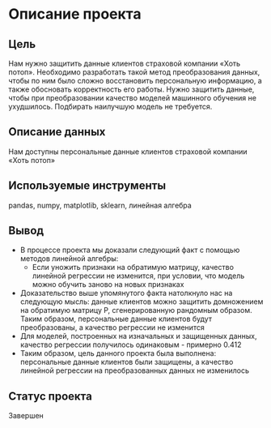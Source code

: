 # Описание проекта
## Цель
Нам нужно защитить данные клиентов страховой компании «Хоть потоп». Необходимо разработать такой метод преобразования данных, чтобы по ним было сложно восстановить персональную информацию, а также обосновать корректность его работы. Нужно защитить данные, чтобы при преобразовании качество моделей машинного обучения не ухудшилось. Подбирать наилучшую модель не требуется.

## Описание данных
Нам доступны персональные данные клиентов страховой компании «Хоть потоп»

## Используемые инструменты
pandas, numpy, matplotlib, sklearn, линейная алгебра

## Вывод
- В процессе проекта мы доказали следующий факт с помощью методов линейной алгебры:
   - Если уножить признаки на обратимую матрицу, качество линейной регрессии не изменится, при условии, что модель можно обучить заново на новых признаках
- Доказательство выше упомянутого факта натолкнуло нас на следующую мысль: данные клиентов можно защитить домножением на обратимую матрицу Р, сгенерированную рандомным образом. Таким образом, персональные данные клиентов будут преобразованы, а качество регрессии не изменится
- Для моделей, построенных на изначальных и защищенных данных, качество регрессии получилось одинаковым - примерно 0.412
- Таким образом, цель данного проекта была выполнена: персональные данные клиентов были защищены, а качество линейной регрессии на преобразованных данных не изменилось

## Статус проекта
Завершен
